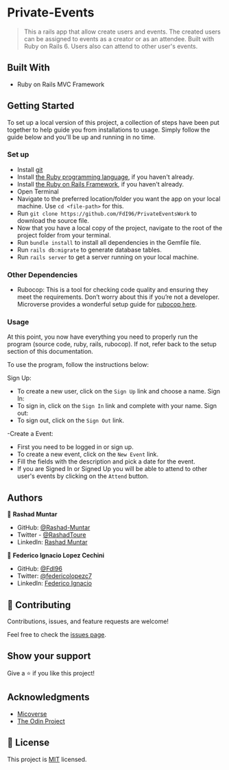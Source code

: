 # Private-Events

> This a rails app that allow create users and events. The created users can be assigned to events as a creator or as an attendee. Built with Ruby on Rails 6. Users also can attend to other user's events.

## Built With

- Ruby on Rails MVC Framework

## Getting Started

To set up a local version of this project, a collection of steps have been put together to help guide you from installations to usage. Simply follow the guide below and you'll be up and running in no time.

### Set up

- Install [git](https://git-scm.com/downloads)
- Install [the Ruby programming language](https://ruby-doc.org/downloads/), if you haven't already.
- Install [the Ruby on Rails Framework](https://guides.rubyonrails.org/getting_started.html), if you haven't already.
- Open Terminal
- Navigate to the preferred location/folder you want the app on your local machine. Use `cd <file-path>` for this.
- Run `git clone https://github.com/FdI96/PrivateEventsWork` to download the source file.
- Now that you have a local copy of the project, navigate to the root of the project folder from your terminal.
- Run `bundle install` to install all dependencies in the Gemfile file.
- Run `rails db:migrate` to generate database tables.
- Run `rails server` to get a server running on your local machine.

### Other Dependencies

- Rubocop: This is a tool for checking code quality and ensuring they meet the requirements. Don’t worry about this if you’re not a developer. Microverse provides a wonderful setup guide for [rubocop here](https://github.com/microverseinc/linters-config/tree/master/ruby).

### Usage

At this point, you now have everything you need to properly run the program (source code, ruby, rails, rubocop). If not, refer back to the setup section of this documentation.

To use the program, follow the instructions below:

Sign Up:

- To create a new user, click on the `Sign Up` link and choose a name.
  Sign In:
- To sign in, click on the `Sign In` link and complete with your name.
  Sign out:
- To sign out, click on the `Sign Out` link.

-Create a Event:

- First you need to be logged in or sign up.
- To create a new event, click on the `New Event` link.
- Fill the fields with the description and pick a date for the event.
- If you are Signed In or Signed Up you will be able to attend to other user's events by clicking on the `Attend` button.

## Authors

👤 **Rashad Muntar**

- GitHub: [@Rashad-Muntar](https://github.com/Rashad-Muntar)
- Twitter - [@RashadToure](https://twitter.com/RashadToure)
- LinkedIn: [Rashad Muntar](https://www.linkedin.com/in/rashad-muntar/)

👤 **Federico Ignacio Lopez Cechini**

- GitHub: [@FdI96](https://github.com/FdI96)
- Twitter: [@federicolopezc7 ](https://twitter.com/federicolopezc7)
- LinkedIn: [Federico Ignacio](https://www.linkedin.com/in/federico-ignacio-3285411a4/)

## 🤝 Contributing

Contributions, issues, and feature requests are welcome!

Feel free to check the [issues page](https://github.com/FdI96/PrivateEventsWork/issues).

## Show your support

Give a ⭐️ if you like this project!

## Acknowledgments

- [Micoverse](https://microverse.org)
- [The Odin Project](https://www.theodinproject.com)

## 📝 License

This project is [MIT](https://github.com/FdI96/PrivateEventsWork/blob/main/LICENSE) licensed.

